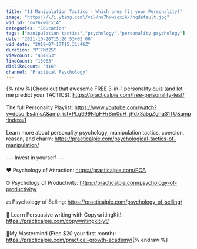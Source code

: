 ```yaml
---
title: "11 Manipulation Tactics - Which ones fit your Personality?"
image: "https:\/\/i.ytimg.com\/vi\/no7hxwicxiA\/hqdefault.jpg"
vid_id: "no7hxwicxiA"
categories: "Education"
tags: ["manipulation tactics","psychology","personality psychology"]
date: "2021-10-20T15:20:53+03:00"
vid_date: "2019-07-17T15:31:46Z"
duration: "PT7M32S"
viewcount: "454853"
likeCount: "15063"
dislikeCount: "416"
channel: "Practical Psychology"
---
```

{% raw %}Check out that awesome FREE 3-in-1 personality quiz (and let me predict your TACTICS): <a rel="nofollow" target="blank" href="https://practicalpie.com/free-personality-test/">https://practicalpie.com/free-personality-test/</a><br /><br />The full Personality Playlist: <a rel="nofollow" target="blank" href="https://www.youtube.com/watch?v=dcsc_EsJmsA&amp;list=PLg999NlgHHrSm0uH_jPdx3a5gZghq31TU&amp;index=1">https://www.youtube.com/watch?v=dcsc_EsJmsA&amp;list=PLg999NlgHHrSm0uH_jPdx3a5gZghq31TU&amp;index=1</a><br /><br />Learn more about personality psychology, manipulation tactics, coercion, reason, and charm: <a rel="nofollow" target="blank" href="https://practicalpie.com/psychological-tactics-of-manipulation/">https://practicalpie.com/psychological-tactics-of-manipulation/</a> <br /><br />--- Invest in yourself ---<br /><br />❤️ Psychology of Attraction: <a rel="nofollow" target="blank" href="https://practicalpie.com/POA">https://practicalpie.com/POA</a><br /><br />⏰ Psychology of Productivity: <a rel="nofollow" target="blank" href="https://practicalpie.com/psychology-of-productivity/">https://practicalpie.com/psychology-of-productivity/</a><br /><br />💵 Psychology of Selling: <a rel="nofollow" target="blank" href="https://practicalpie.com/psychology-of-selling/">https://practicalpie.com/psychology-of-selling/</a><br /><br />💸 Learn Persuasive writing with CopywritingKit!: <a rel="nofollow" target="blank" href="https://practicalpie.com/copywritingkit-yt/">https://practicalpie.com/copywritingkit-yt/</a><br /><br />🧠My Mastermind (Free $20 your first month): <a rel="nofollow" target="blank" href="https://practicalpie.com/practical-growth-academy/">https://practicalpie.com/practical-growth-academy/</a>{% endraw %}
